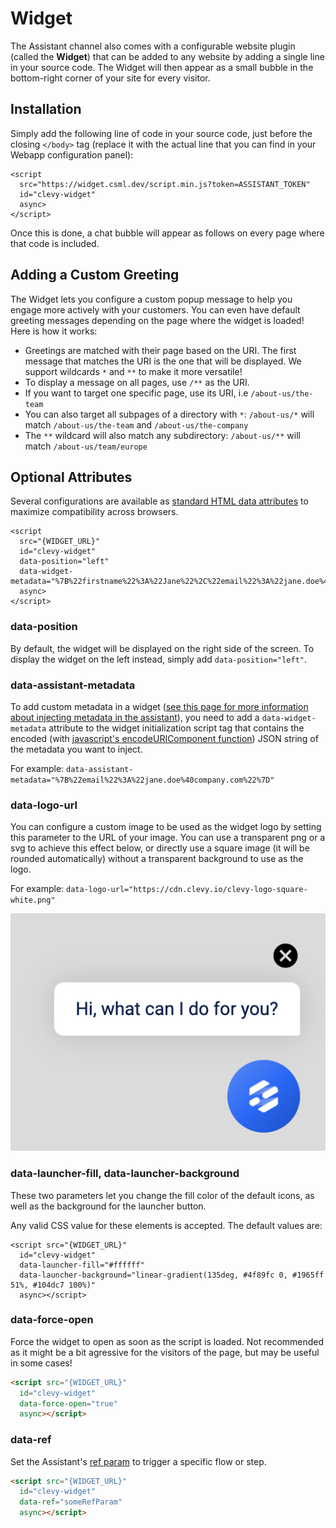 # Widget

The Assistant channel also comes with a configurable website plugin (called the **Widget**) that can be added to any website by adding a single line in your source code. The Widget will then appear as a small bubble in the bottom-right corner of your site for every visitor.

## Installation

Simply add the following line of code in your source code, just before the closing `</body>` tag (replace it with the actual line that you can find in your Webapp configuration panel):

```markup
<script
  src="https://widget.csml.dev/script.min.js?token=ASSISTANT_TOKEN"
  id="clevy-widget"
  async>
</script>
```

Once this is done, a chat bubble will appear as follows on every page where that code is included.

## Adding a Custom Greeting

The Widget lets you configure a custom popup message to help you engage more actively with your customers. You can even have default greeting messages depending on the page where the widget is loaded! Here is how it works:

* Greetings are matched with their page based on the URI. The first message that matches the URI is the one that will be displayed. We support wildcards `*` and `**` to make it more versatile!
* To display a message on all pages, use `/**` as the URI.
* If you want to target one specific page, use its URI, i.e `/about-us/the-team`
* You can also target all subpages of a directory with `*`: `/about-us/*` will match `/about-us/the-team` and `/about-us/the-company`
* The `**` wildcard will also match any subdirectory: `/about-us/**` will match `/about-us/team/europe`&#x20;

## Optional Attributes

Several configurations are available as [standard HTML data attributes](https://developer.mozilla.org/en-US/docs/Learn/HTML/Howto/Use\_data\_attributes) to maximize compatibility across browsers.

```markup
<script
  src="{WIDGET_URL}"
  id="clevy-widget"
  data-position="left"
  data-widget-metadata="%7B%22firstname%22%3A%22Jane%22%2C%22email%22%3A%22jane.doe%40company.com%22%7D"
  async>
</script>
```

### data-position

By default, the widget will be displayed on the right side of the screen. To display the widget on the left instead, simply add `data-position="left"`.

### data-assistant-metadata

To add custom metadata in a widget ([see this page for more information about injecting metadata in the assistant](features.md)), you need to add a `data-widget-metadata` attribute to the widget initialization script tag that contains the encoded (with [javascript's encodeURIComponent function](https://developer.mozilla.org/en-US/docs/Web/JavaScript/Reference/Global\_Objects/encodeURIComponent)) JSON string of the metadata you want to inject.

For example: `data-assistant-metadata="%7B%22email%22%3A%22jane.doe%40company.com%22%7D"`

### data-logo-url

You can configure a custom image to be used as the widget logo by setting this parameter to the URL of your image. You can use a transparent png or a svg to achieve this effect below, or directly use a square image (it will be rounded automatically) without a transparent background to use as the logo.

For example: `data-logo-url="https://cdn.clevy.io/clevy-logo-square-white.png"`

![](<../../.gitbook/assets/image (86).png>)

### data-launcher-fill, data-launcher-background

These two parameters let you change the fill color of the default icons, as well as the background for the launcher button.

Any valid CSS value for these elements is accepted. The default values are:

```markup
<script src="{WIDGET_URL}"
  id="clevy-widget"
  data-launcher-fill="#ffffff"
  data-launcher-background="linear-gradient(135deg, #4f89fc 0, #1965ff 51%, #104dc7 100%)"
  async></script>
```

### data-force-open

Force the widget to open as soon as the script is loaded. Not recommended as it might be a bit agressive for the visitors of the page, but may be useful in some cases!

```html
<script src="{WIDGET_URL}"
  id="clevy-widget"
  data-force-open="true"
  async></script>
```

### data-ref

Set the Assistant's [ref param](features.md#referral-parameter) to trigger a specific flow or step.

```html
<script src="{WIDGET_URL}"
  id="clevy-widget"
  data-ref="someRefParam"
  async></script>
```
